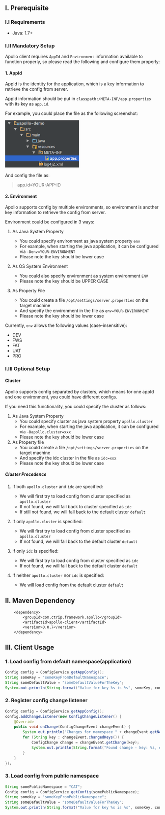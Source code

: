 ## I. Prerequisite

### I.I Requirements

* Java: 1.7+

### I.II Mandatory Setup
Apollo client requires `AppId` and `Environment` information available to function properly, so please read the following and configure them properly:

#### 1. AppId

AppId is the identity for the application, which is a key information to retrieve the config from server.

AppId information should be put in `classpath:/META-INF/app.properties` with its key as `app.id`.

For example, you could place the file as the following screenshot:

![app.properties example](doc/pic/app-id-location.png)

And config the file as:

> app.id=YOUR-APP-ID

#### 2. Environment

Apollo supports config by multiple environments, so environment is another key information to retrieve the config from server.

Environment could be configured in 3 ways:

1. As Java System Property
	* You could specify environment as java system property `env`
	* For example, when starting the java application, it can be configured via `-Denv=YOUR-ENVIRONMENT`
	* Please note the key should be lower case

2. As OS System Environment
	* You could also specify environment as system environment `ENV`
	* Please note the key should be UPPER CASE

3. As Property File
	* You could create a file `/opt/settings/server.properties` on the target machine
	* And specify the environment in the file as `env=YOUR-ENVIRONMENT`
	* Please note the key should be lower case

Currently, `env` allows the following values (case-insensitive):

* DEV
* FWS
* FAT
* UAT
* PRO

### I.III Optional Setup

#### Cluster

Apollo supports config separated by clusters, which means for one appId and one environment, you could have different configs.

If you need this functionality, you could specify the cluster as follows:

1. As Java System Property
	* You could specify cluster as java system property `apollo.cluster`
	* For example, when starting the java application, it can be configured via `-Dapollo.cluster=xxx`
	* Please note the key should be lower case
2. As Property file
	* You could create a file `/opt/settings/server.properties` on the target machine
	* And specify the idc cluster in the file as `idc=xxx`
	* Please note the key should be lower case

##### Cluster Precedence

1. If both `apollo.cluster` and `idc` are specified:
	* We will first try to load config from cluster specified as `apollo.cluster`
	* If not found, we will fall back to cluster specified as `idc`
	* If still not found, we will fall back to the default cluster `default`

2. If only `apollo.cluster` is specified:
	* We will first try to load config from cluster specified as `apollo.cluster`
	* If not found, we will fall back to the default cluster `default`

3. If only `idc` is specified:
	* We will first try to load config from cluster specified as `idc`
	* If not found, we will fall back to the default cluster `default`

4. If neither `apollo.cluster` nor `idc` is specified:
	* We will load config from the default cluster `default`

## II. Maven Dependency
		<dependency>
			<groupId>com.ctrip.framework.apollo</groupId>
			<artifactId>apollo-client</artifactId>
			<version>0.0.7</version>
		</dependency>

## III. Client Usage

### 1. Load config from default namespace(application)
```java
Config config = ConfigService.getAppConfig();
String someKey = "someKeyFromDefaultNamespace";
String someDefaultValue = "someDefaultValueForTheKey";
System.out.println(String.format("Value for key %s is %s", someKey, config.getProperty(someKey, someDefaultValue)));
```

### 2. Register config change listener
```java
Config config = ConfigService.getAppConfig();
config.addChangeListener(new ConfigChangeListener() {
	@Override
	public void onChange(ConfigChangeEvent changeEvent) {
		System.out.println("Changes for namespace " + changeEvent.getNamespace());
		for (String key : changeEvent.changedKeys()) {
			ConfigChange change = changeEvent.getChange(key);
			System.out.println(String.format("Found change - key: %s, oldValue: %s, newValue: %s, changeType: %s", change.getPropertyName(), change.getOldValue(), change.getNewValue(), change.getChangeType()));
		}
	}
});
```

### 3. Load config from public namespace
```java
String somePublicNamespace = "CAT";
Config config = ConfigService.getConfig(somePublicNamespace);
String someKey = "someKeyFromPublicNamespace";
String someDefaultValue = "someDefaultValueForTheKey";
System.out.println(String.format("Value for key %s is %s", someKey, config.getProperty(someKey, someDefaultValue)));
```
